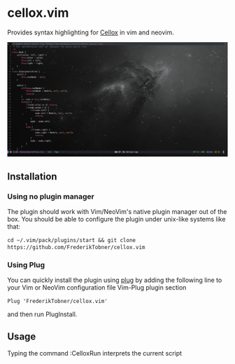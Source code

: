 # cellox.vim

Provides syntax highlighting for [Cellox](https://github.com/FrederikTobner/Cellox) in vim and neovim.

![Syntax Highlighting](./images/example.png)

## Installation

### Using no plugin manager

The plugin should work with Vim/NeoVim's native plugin manager out of the box. You should be able to configure the plugin under unix-like systems like that:

```
cd ~/.vim/pack/plugins/start && git clone https://github.com/FrederikTobner/cellox.vim
```

### Using Plug

You can quickly install the plugin using [plug](https://github.com/junegunn/vim-plug) by adding the following line to your Vim or NeoVim configuration file Vim-Plug plugin section

```
Plug 'FrederikTobner/cellox.vim'
```

and then run PlugInstall.

## Usage

Typing the command :CelloxRun interprets the current script
